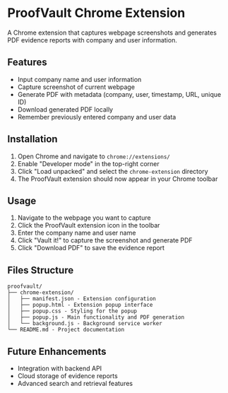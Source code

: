 # ProofVault Chrome Extension

A Chrome extension that captures webpage screenshots and generates PDF evidence reports with company and user information.

## Features

- Input company name and user information
- Capture screenshot of current webpage
- Generate PDF with metadata (company, user, timestamp, URL, unique ID)
- Download generated PDF locally
- Remember previously entered company and user data

## Installation

1. Open Chrome and navigate to `chrome://extensions/`
2. Enable "Developer mode" in the top-right corner
3. Click "Load unpacked" and select the `chrome-extension` directory
4. The ProofVault extension should now appear in your Chrome toolbar

## Usage

1. Navigate to the webpage you want to capture
2. Click the ProofVault extension icon in the toolbar
3. Enter the company name and user name
4. Click "Vault it!" to capture the screenshot and generate PDF
5. Click "Download PDF" to save the evidence report

## Files Structure

```
proofvault/
├── chrome-extension/
│   ├── manifest.json - Extension configuration
│   ├── popup.html - Extension popup interface
│   ├── popup.css - Styling for the popup
│   ├── popup.js - Main functionality and PDF generation
│   └── background.js - Background service worker
└── README.md - Project documentation
```

## Future Enhancements

- Integration with backend API
- Cloud storage of evidence reports
- Advanced search and retrieval features